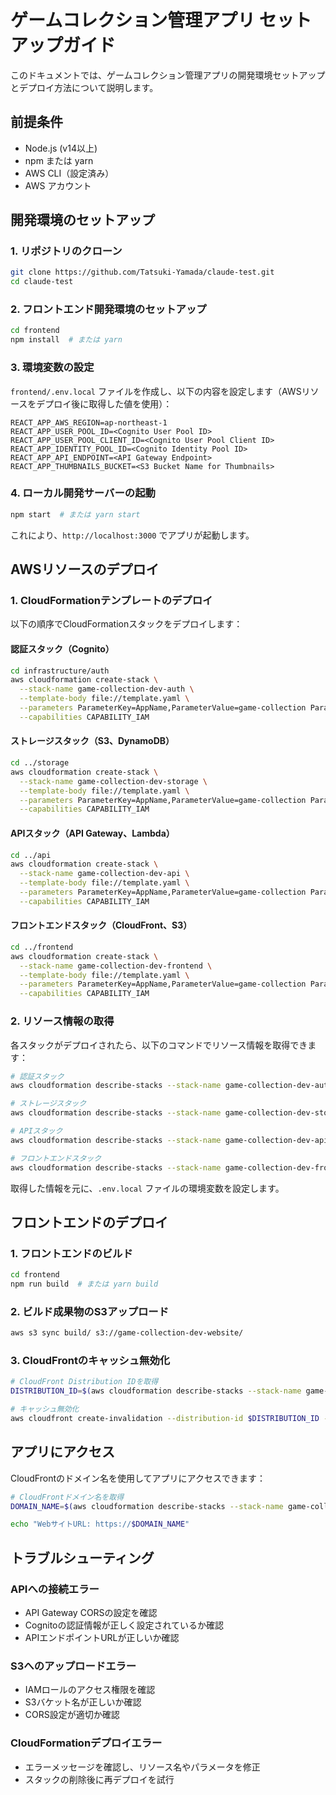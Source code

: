 # ゲームコレクション管理アプリ セットアップガイド

このドキュメントでは、ゲームコレクション管理アプリの開発環境セットアップとデプロイ方法について説明します。

## 前提条件

- Node.js (v14以上)
- npm または yarn
- AWS CLI（設定済み）
- AWS アカウント

## 開発環境のセットアップ

### 1. リポジトリのクローン

```bash
git clone https://github.com/Tatsuki-Yamada/claude-test.git
cd claude-test
```

### 2. フロントエンド開発環境のセットアップ

```bash
cd frontend
npm install  # または yarn
```

### 3. 環境変数の設定

`frontend/.env.local` ファイルを作成し、以下の内容を設定します（AWSリソースをデプロイ後に取得した値を使用）：

```
REACT_APP_AWS_REGION=ap-northeast-1
REACT_APP_USER_POOL_ID=<Cognito User Pool ID>
REACT_APP_USER_POOL_CLIENT_ID=<Cognito User Pool Client ID>
REACT_APP_IDENTITY_POOL_ID=<Cognito Identity Pool ID>
REACT_APP_API_ENDPOINT=<API Gateway Endpoint>
REACT_APP_THUMBNAILS_BUCKET=<S3 Bucket Name for Thumbnails>
```

### 4. ローカル開発サーバーの起動

```bash
npm start  # または yarn start
```

これにより、`http://localhost:3000` でアプリが起動します。

## AWSリソースのデプロイ

### 1. CloudFormationテンプレートのデプロイ

以下の順序でCloudFormationスタックをデプロイします：

#### 認証スタック（Cognito）

```bash
cd infrastructure/auth
aws cloudformation create-stack \
  --stack-name game-collection-dev-auth \
  --template-body file://template.yaml \
  --parameters ParameterKey=AppName,ParameterValue=game-collection ParameterKey=Environment,ParameterValue=dev \
  --capabilities CAPABILITY_IAM
```

#### ストレージスタック（S3、DynamoDB）

```bash
cd ../storage
aws cloudformation create-stack \
  --stack-name game-collection-dev-storage \
  --template-body file://template.yaml \
  --parameters ParameterKey=AppName,ParameterValue=game-collection ParameterKey=Environment,ParameterValue=dev \
  --capabilities CAPABILITY_IAM
```

#### APIスタック（API Gateway、Lambda）

```bash
cd ../api
aws cloudformation create-stack \
  --stack-name game-collection-dev-api \
  --template-body file://template.yaml \
  --parameters ParameterKey=AppName,ParameterValue=game-collection ParameterKey=Environment,ParameterValue=dev \
  --capabilities CAPABILITY_IAM
```

#### フロントエンドスタック（CloudFront、S3）

```bash
cd ../frontend
aws cloudformation create-stack \
  --stack-name game-collection-dev-frontend \
  --template-body file://template.yaml \
  --parameters ParameterKey=AppName,ParameterValue=game-collection ParameterKey=Environment,ParameterValue=dev \
  --capabilities CAPABILITY_IAM
```

### 2. リソース情報の取得

各スタックがデプロイされたら、以下のコマンドでリソース情報を取得できます：

```bash
# 認証スタック
aws cloudformation describe-stacks --stack-name game-collection-dev-auth --query "Stacks[0].Outputs"

# ストレージスタック
aws cloudformation describe-stacks --stack-name game-collection-dev-storage --query "Stacks[0].Outputs"

# APIスタック
aws cloudformation describe-stacks --stack-name game-collection-dev-api --query "Stacks[0].Outputs"

# フロントエンドスタック
aws cloudformation describe-stacks --stack-name game-collection-dev-frontend --query "Stacks[0].Outputs"
```

取得した情報を元に、`.env.local` ファイルの環境変数を設定します。

## フロントエンドのデプロイ

### 1. フロントエンドのビルド

```bash
cd frontend
npm run build  # または yarn build
```

### 2. ビルド成果物のS3アップロード

```bash
aws s3 sync build/ s3://game-collection-dev-website/
```

### 3. CloudFrontのキャッシュ無効化

```bash
# CloudFront Distribution IDを取得
DISTRIBUTION_ID=$(aws cloudformation describe-stacks --stack-name game-collection-dev-frontend --query "Stacks[0].Outputs[?OutputKey=='CloudFrontDistributionId'].OutputValue" --output text)

# キャッシュ無効化
aws cloudfront create-invalidation --distribution-id $DISTRIBUTION_ID --paths "/*"
```

## アプリにアクセス

CloudFrontのドメイン名を使用してアプリにアクセスできます：

```bash
# CloudFrontドメイン名を取得
DOMAIN_NAME=$(aws cloudformation describe-stacks --stack-name game-collection-dev-frontend --query "Stacks[0].Outputs[?OutputKey=='CloudFrontDomainName'].OutputValue" --output text)

echo "WebサイトURL: https://$DOMAIN_NAME"
```

## トラブルシューティング

### APIへの接続エラー

- API Gateway CORSの設定を確認
- Cognitoの認証情報が正しく設定されているか確認
- APIエンドポイントURLが正しいか確認

### S3へのアップロードエラー

- IAMロールのアクセス権限を確認
- S3バケット名が正しいか確認
- CORS設定が適切か確認

### CloudFormationデプロイエラー

- エラーメッセージを確認し、リソース名やパラメータを修正
- スタックの削除後に再デプロイを試行
